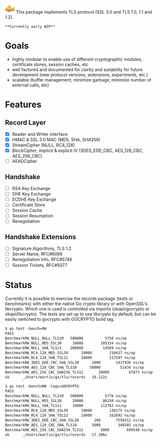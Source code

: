 ![yellow submarine](yellow_submarine.png) This package implements TLS protocol (SSL 3.0 and TLS 1.0, 1.1 and 1.2).

	**Currently early WIP**

# Goals

* highly modular to enable use of different cryptographic modules, certificate stores, session caches, etc
* well factored and documented for clarity and suitability for future development (new protocol versions, extensions, experiments, etc.)
* scalable (buffer management, minimize garbage, minimize number of external calls, etc)

# Features

## Record Layer

* [x] Reader and Writer interface
* [x] HMAC & SSL 3.0 MAC (MD5, SHA, SHA256)
* [x] StreamCipher (NULL, RC4_128)
* [x] BlockCipher, implicit & explicit IV (3DES_EDE_CBC, AES_128_CBC, AES_256_CBC)
* [ ] AEADCipher

## Handshake

* [ ] RSA Key Exchange
* [ ] DHE Key Exchange
* [ ] ECDHE Key Exchange
* [ ] Certificate Store
* [ ] Session Cache
* [ ] Session Resumption
* [ ] Renegotiation

## Handshake Extensions

* [ ] Signature Algorithms, TLS 1.2
* [ ] Server Name, RFC#6066
* [ ] Renegotiation Info, RFC#5746
* [ ] Session Tickets, RFC#5077

# Status

Currently it is possible to exercise the records package (tests or benchmarks) with either the native Go crypto library or with OpenSSL's libcrypto. Which one is used is controlled via imports (okapi/gocrypto or okapi/libcrypto). The tests are set up to use libcrypto by default, but can be easily switched to gocrypto with GOCRYPTO build tag.

```
$ go test -bench=RW
PASS
BenchmarkRW_NULL_NULL_TLS10	  500000	      5750 ns/op
BenchmarkRW_NULL_MD5_SSL30	   10000	    105334 ns/op
BenchmarkRW_NULL_SHA_TLS11	  200000	     14569 ns/op
BenchmarkRW_RC4_128_MD5_SSL30	   10000	    210437 ns/op
BenchmarkRW_RC4_128_SHA_TSL12	   10000	    117597 ns/op
BenchmarkRW_3DES_EDE_CBC_SHA_SSL30	    2000	   1417936 ns/op
BenchmarkRW_AES_128_CBC_SHA_TLS10	   50000	     51434 ns/op
BenchmarkRW_AES_256_CBC_SHA256_TLS12	   20000	     87873 ns/op
ok  	_/Users/martin/go/tls/records	19.122s
```

```
$ go test -bench=RW -tags=GOCRYPTO
PASS
BenchmarkRW_NULL_NULL_TLS10	  500000	      5776 ns/op
BenchmarkRW_NULL_MD5_SSL30	   20000	     86158 ns/op
BenchmarkRW_NULL_SHA_TLS11	   10000	    112762 ns/op
BenchmarkRW_RC4_128_MD5_SSL30	   10000	    136175 ns/op
BenchmarkRW_RC4_128_SHA_TSL12	   10000	    162692 ns/op
BenchmarkRW_3DES_EDE_CBC_SHA_SSL30	     200	   7550312 ns/op
BenchmarkRW_AES_128_CBC_SHA_TLS10	    5000	    340585 ns/op
BenchmarkRW_AES_256_CBC_SHA256_TLS12	    5000	    699540 ns/op
ok  	_/Users/martin/go/tls/records	17.306s
```
